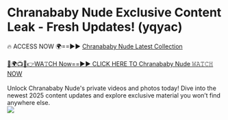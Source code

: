 # Chranababy Nude Exclusive Content Leak - Fresh Updates! (yqyac)

🔥 ACCESS NOW 🌍==►► <a href="https://tinyurl.com/yc657z5k" rel="nofollow">Chranababy Nude Latest Collection</a>
<br><br>
[🔴🌍📺📱👉WA𝚃CH Now==►► CLICK HERE TO Chranababy Nude 𝚆𝙰𝚃𝙲𝙷 NOW](https://tinyurl.com/yc657z5k)
<br><br>
Unlock Chranababy Nude's private videos and photos today! Dive into the newest 2025 content updates and explore exclusive material you won’t find anywhere else.
<br>
<a href="https://tinyurl.com/yc657z5k" rel="nofollow" data-target="animated-image.originalLink"><img src="https://camo.githubusercontent.com/8a4f000d20f83aca3bf7ec5f350d767afa0574a8a352519fd8cfa583a6f93a33/68747470733a2f2f692e696d6775722e636f6d2f644a486b345a712e676966" data-canonical-src="https://i.imgur.com/dJHk4Zq.gif" style="max-width: 100%; display: inline-block;" data-target="animated-image.originalImage"></a>
<br>
